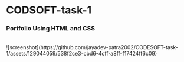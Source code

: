 # CODSOFT-task-1
<h3>Portfolio Using HTML and CSS</h3>
<br>
![screenshot](https://github.com/jayadev-patra2002/CODESOFT-task-1/assets/129044059/538f2ce3-cbd6-4cff-a8ff-f17424ff6c09)
